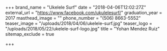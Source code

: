 +++
brand_name = "Ukelele Surf"
date = "2018-04-06T12:02:27Z"
external_url = "https://www.facebook.com/ukulelesurf/"
graduation_year = 2017
masthead_image = ""
phone_number = "(506) 8663-5552"
teaser_image = "/uploads/2018/04/06/ukelele-surf.jpg"
teaser_logo = "/uploads/2018/05/22/ukelele-surf-logo.jpg"
title = "Yohan Mendez Ruiz"
sitemap_exclude = true

+++
